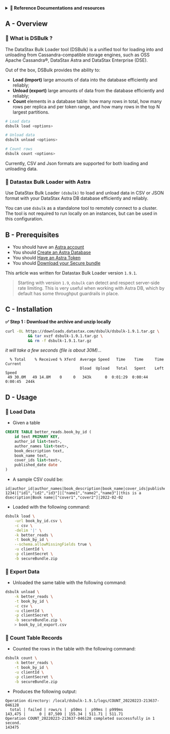 <details>
<summary><b> 📖 Reference Documentations and resources</b></summary>
<ol>
<li><a href="https://docs.datastax.com/en/dsbulk/doc/"><b>📖  DSBulks Docs</b> - Reference documentation</a>
<li><a href="https://docs.datastax.com/en/astra/docs/loading-and-unloading-data-with-datastax-bulk-loader.html"><b>📖  Datastax Docs</b> - Reference Documentation</a>
</ol>
</details>

## A - Overview

### 📘 What is DSBulk ?

The DataStax Bulk Loader tool (DSBulk) is a unified tool for loading into and unloading from Cassandra-compatible storage engines, such as OSS Apache Cassandra®, DataStax Astra and DataStax Enterprise (DSE).

Out of the box, DSBulk provides the ability to:

- **Load (import)** large amounts of data into the database efficiently and reliably;
- **Unload (export)** large amounts of data from the database efficiently and reliably;
- **Count** elements in a database table: how many rows in total, how many rows per replica and per token range, and how many rows in the top N largest partitions.

```bash
# Load data
dsbulk load <options>

# Unload data
dsbulk unload <options>

# Count rows
dsbulk count <options>
```

Currently, CSV and Json formats are supported for both loading and unloading data.

### 📘 Datastax Bulk Loader with Astra

Use DataStax Bulk Loader `(dsbulk)` to load and unload data in CSV or JSON format with your DataStax Astra DB database efficiently and reliably.

You can use `dsbulk` as a standalone tool to remotely connect to a cluster. The tool is not required to run locally on an instances, but can be used in this configuration.

## B - Prerequisites

- You should have an [Astra account](https://astra.dev/3B7HcYo)
- You should [Create an Astra Database](/docs/pages/astra/create-instance/)
- You should [Have an Astra Token](/docs/pages/astra/create-token/)
- You should [Download your Secure bundle](/docs/pages/astra/download-scb/)

This article was written for Datastax Bulk Loader version `1.9.1`.

> Starting with version `1.9`, `dsbulk` can detect and respect server-side rate limiting.
> This is very useful when working with Astra DB, which by default has some throughput guardrails in place.

## C - Installation

**✅ Step 1 : Download the archive and unzip locally**

```bash
curl -OL https://downloads.datastax.com/dsbulk/dsbulk-1.9.1.tar.gz \
          && tar xvzf dsbulk-1.9.1.tar.gz \
          && rm -f dsbulk-1.9.1.tar.gz
```

_it will take a few seconds (file is about 30M)..._

```
  % Total    % Received % Xferd  Average Speed   Time    Time     Time  Current
                                 Dload  Upload   Total   Spent    Left  Speed
 49 30.0M   49 14.8M    0     0   343k      0  0:01:29  0:00:44  0:00:45  244k
```

## D - Usage

### 📘 Load Data

- Given a table

```sql
CREATE TABLE better_reads.book_by_id (
    id text PRIMARY KEY,
    author_id list<text>,
    author_names list<text>,
    book_description text,
    book_name text,
    cover_ids list<text>,
    published_date date
)
```

- A sample CSV could be:

```csv
id|author_id|author_names|book_description|book_name|cover_ids|published_date
1234|["id1","id2","id3"]|["name1","name2","name3"]|this is a dsecription|Book name|["cover1","cover2"]|2022-02-02
```

- Loaded with the following command:

```bash
dsbulk load \
    -url book_by_id.csv \
    -c csv \
    -delim '|' \
    -k better_reads \
    -t book_by_id \
    --schema.allowMissingFields true \
    -u clientId \
    -p clientSecret \
    -b secureBundle.zip
```

### 📘 Export Data

- Unloaded the same table with the following command:

```bash
dsbulk unload \
    -k better_reads \
    -t book_by_id \
    -c csv \
    -u clientId \
    -p clientSecret \
    -b secureBundle.zip \
    > book_by_id_export.csv
```

### 📘 Count Table Records

- Counted the rows in the table with the following command:

```bash
dsbulk count \
    -k better_reads \
    -t book_by_id \
    -u clientId \
    -p clientSecret \
    -b secureBundle.zip
```

- Produces the following output:

```
Operation directory: /local/dsbulk-1.9.1/logs/COUNT_20220223-213637-046128
  total | failed | rows/s |  p50ms |  p99ms | p999ms
143,475 |      0 | 87,509 | 155.34 | 511.71 | 511.71
Operation COUNT_20220223-213637-046128 completed successfully in 1 second.
143475
```
